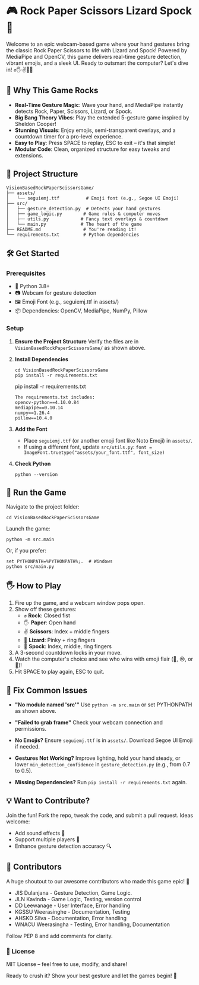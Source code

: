 # 🎮 Rock Paper Scissors Lizard Spock 🚀

Welcome to an epic webcam-based game where your hand gestures bring the classic Rock Paper Scissors to life with Lizard and Spock! Powered by MediaPipe and OpenCV, this game delivers real-time gesture detection, vibrant emojis, and a sleek UI. Ready to outsmart the computer? Let's dive in! ✊🖐️✌️🦎🖖

## 🌟 Why This Game Rocks

- **Real-Time Gesture Magic**: Wave your hand, and MediaPipe instantly detects Rock, Paper, Scissors, Lizard, or Spock.
- **Big Bang Theory Vibes**: Play the extended 5-gesture game inspired by Sheldon Cooper!
- **Stunning Visuals**: Enjoy emojis, semi-transparent overlays, and a countdown timer for a pro-level experience.
- **Easy to Play**: Press SPACE to replay, ESC to exit – it's that simple!
- **Modular Code**: Clean, organized structure for easy tweaks and extensions.

## 📂 Project Structure
```
VisionBasedRockPaperScissorsGame/
├── assets/
│   └── seguiemj.ttf          # Emoji font (e.g., Segoe UI Emoji)
├── src/
│   ├── gesture_detection.py  # Detects your hand gestures
│   ├── game_logic.py        # Game rules & computer moves
│   ├── utils.py            # Fancy text overlays & countdown
│   └── main.py             # The heart of the game
├── README.md                # You're reading it!
└── requirements.txt         # Python dependencies
```
## 🛠️ Get Started

### Prerequisites

- 🐍 Python 3.8+
- 📷 Webcam for gesture detection
- 🖼️ Emoji Font (e.g., seguiemj.ttf in assets/)
- 📦 Dependencies: OpenCV, MediaPipe, NumPy, Pillow

### Setup

1. **Ensure the Project Structure**
   Verify the files are in `VisionBasedRockPaperScissorsGame/` as shown above.

2. **Install Dependencies**
   ```
   cd VisionBasedRockPaperScissorsGame
   pip install -r requirements.txt
   ```
   pip install -r requirements.txt
   ```
   The requirements.txt includes:
   opencv-python==4.10.0.84
   mediapipe==0.10.14
   numpy==1.26.4
   pillow==10.4.0
   ```

3. **Add the Font**
   - Place `seguiemj.ttf` (or another emoji font like Noto Emoji) in `assets/`.
   - If using a different font, update `src/utils.py`: `font = ImageFont.truetype("assets/your_font.ttf", font_size)`

4. **Check Python**
   ```
   python --version
   ```

## 🎉 Run the Game

Navigate to the project folder:
```
cd VisionBasedRockPaperScissorsGame
```

Launch the game:
```
python -m src.main
```

Or, if you prefer:
```
set PYTHONPATH=%PYTHONPATH%;.  # Windows
python src/main.py
```

## 🖐️ How to Play

1. Fire up the game, and a webcam window pops open.
2. Show off these gestures:
   - ✊ **Rock**: Closed fist
   - 🖐️ **Paper**: Open hand
   - ✌️ **Scissors**: Index + middle fingers
   - 🦎 **Lizard**: Pinky + ring fingers
   - 🖖 **Spock**: Index, middle, ring fingers
3. A 3-second countdown locks in your move.
4. Watch the computer's choice and see who wins with emoji flair (🎉, 😢, or 🤝)!
5. Hit SPACE to play again, ESC to quit.

## 🔧 Fix Common Issues

- **"No module named 'src'"**
  Use `python -m src.main` or set PYTHONPATH as shown above.
  
- **"Failed to grab frame"**
  Check your webcam connection and permissions.
  
- **No Emojis?**
  Ensure `seguiemj.ttf` is in `assets/`. Download Segoe UI Emoji if needed.
  
- **Gestures Not Working?**
  Improve lighting, hold your hand steady, or lower `min_detection_confidence` in `gesture_detection.py` (e.g., from 0.7 to 0.5).
  
- **Missing Dependencies?**
  Run `pip install -r requirements.txt` again.

## 💡 Want to Contribute?

Join the fun! Fork the repo, tweak the code, and submit a pull request. Ideas welcome:
- Add sound effects 🎵
- Support multiple players 👥
- Enhance gesture detection accuracy 🔍

## 👥 Contributors

A huge shoutout to our awesome contributors who made this game epic! 🎉
- JIS Dulanjana -  Gesture Detection, Game Logic.
- JLN Kavinda - Game Logic, Testing, version control
- DD Leewanage - User Interface, Error handling
- KGSSU Weerasinghe - Documentation, Testing
- AHSKD Silva - Documentation, Error handling
- WNACU Weerasingha - Testing, Error handling, Documentation

Follow PEP 8 and add comments for clarity.

### 📜 License

MIT License – feel free to use, modify, and share!

Ready to crush it? Show your best gesture and let the games begin! 🚀

